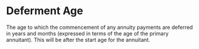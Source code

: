 # Deferment Age

The age to which the commencement of any annuity payments are deferred
in years and months (expressed in terms of the age of the primary
annuitant). This will be after the start age for the annuitant.

